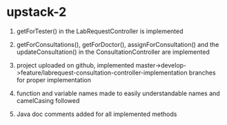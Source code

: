 # upstack-2

1. getForTester() in the LabRequestController is implemented

2. getForConsultations(), getForDoctor(), assignForConsultation() and the updateConsultation() in the ConsultationController are implemented

3. project uploaded on github, implemented master->develop->feature/labrequest-consultation-controller-implementation branches for proper implementation

4. function and variable names made to easily understandable names and camelCasing followed

5. Java doc comments added for all implemented methods
